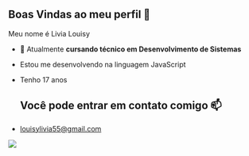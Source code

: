 ## Boas Vindas ao meu perfil 👋

Meu nome é Livia Louisy

- 🔭 Atualmente **cursando técnico em Desenvolvimento de Sistemas**
- Estou me desenvolvendo na linguagem JavaScript
- Tenho 17 anos

  ## Você pode entrar em contato comigo 📫
- louisylivia55@gmail.com

![](https://media1.tenor.com/m/D5nQKXfnSP0AAAAd/miku-hatsune-miku.gif) 
